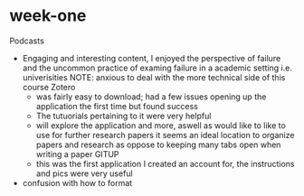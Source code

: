 # week-one
Podcasts
 - Engaging and interesting content, I enjoyed the perspective of failure and the uncommon practice of examing failure in a academic setting i.e. univerisities 
 NOTE: anxious to deal with the more technical side of this course 
 Zotero
 	- was fairly easy to download; had a few issues opening up the application the first time but found success
	- The tutuorials pertaining to it were very helpful
	- will explore the application and more, aswell as would like to like to use for further research papers it seems an ideal location to organize papers and research as oppose to keeping many tabs open when writing a paper
GITUP
	- this was the first application I created an account for, the instructions and pics were very useful
  - confusion with how to format 
	
